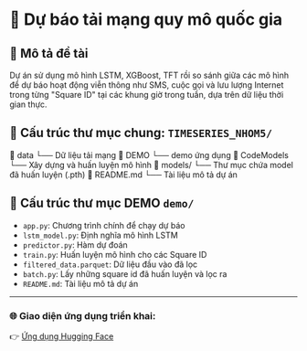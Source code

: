# 🌟 Dự báo tải mạng quy mô quốc gia

## 📌 Mô tả đề tài

Dự án sử dụng mô hình LSTM, XGBoost, TFT rồi so sánh giữa các mô hình để dự báo hoạt động viễn thông như SMS, cuộc gọi và lưu lượng Internet trong từng "Square ID" tại các khung giờ trong tuần, dựa trên dữ liệu thời gian thực.

## 📂 Cấu trúc thư mục chung: `TIMESERIES_NHOM5/`
📁 data
└── Dữ liệu tải mạng
📁 DEMO
└── demo ứng dụng
📁 CodeModels
└── Xây dựng và huấn luyện mô hình
📁 models/
└── Thư mục chứa model đã huấn luyện (.pth)
📄 README.md
└── Tài liệu mô tả dự án


## 🧱 Cấu trúc thư mục DEMO `demo/`

- `app.py`: Chương trình chính để chạy dự báo  
- `lstm_model.py`: Định nghĩa mô hình LSTM  
- `predictor.py`: Hàm dự đoán  
- `train.py`: Huấn luyện mô hình cho các Square ID  
- `filtered_data.parquet`: Dữ liệu đầu vào đã lọc  
- `batch.py`: Lấy những square id đã huấn luyện và lọc ra  
- `README.md`: Tài liệu mô tả dự án

---

### 🌐 Giao diện ứng dụng triển khai:
👉 [Ứng dụng Hugging Face](https://huggingface.co/spaces/Kwann5002/Timeseries)



